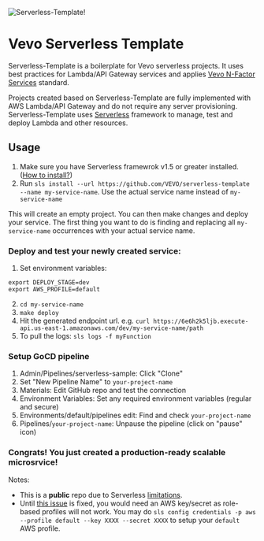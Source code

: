 ![Serverless-Template!](https://s27.postimg.org/xrm3zt36r/sls.png)

# Vevo Serverless Template
Serverless-Template is a boilerplate for Vevo serverless projects. It uses best practices for Lambda/API Gateway services and applies [Vevo N-Factor Services](https://vevowiki.atlassian.net/wiki/pages/viewpage.action?pageId=60784844#suk=ff8080814fa68de5014fb8278a290007) standard.

Projects created based on Serverless-Template are fully implemented with AWS Lambda/API Gateway and do not require any server provisioning. 
Serverless-Template uses [Serverless](http://serverless.com) framework to manage, test and deploy Lambda and other resources.

## Usage
1. Make sure you have Serverless framewrok v1.5 or greater installed. ([How to install?](https://serverless.com/framework/docs/providers/aws/guide/installation/))
2. Run `sls install --url https://github.com/VEVO/serverless-template --name my-service-name`. Use the actual service name instead of `my-service-name` 

This will create an empty project. You can then make changes and deploy your service. 
The first thing you want to do is finding and replacing all `my-service-name` occurrences with your actual service name.

### Deploy and test your newly created service:

1. Set environment variables:

```
export DEPLOY_STAGE=dev
export AWS_PROFILE=default
```
2. `cd my-service-name`
3. `make deploy`
4. Hit the generated endpoint url. 
e.g. `curl https://6e6h2k5ljb.execute-api.us-east-1.amazonaws.com/dev/my-service-name/path`
5. To pull the logs: `sls logs -f myFunction`

### Setup GoCD pipeline
1. Admin/Pipelines/serverless-sample: Click "Clone"
2. Set "New Pipeline Name" to `your-project-name`
3. Materials: Edit GitHub repo and test the connection 
4. Environment Variables: Set any required environment variables (regular and secure)
5. Environments/default/pipelines edit: Find and check `your-project-name`
6. Pipelines/`your-project-name`: Unpause the pipeline (click on "pause" icon)

### Congrats! You just created a production-ready scalable microsrvice!    
   
   
Notes: 
- This is a **public** repo due to Serverless [limitations](https://github.com/serverless/serverless/issues/3059).
- Until [this issue](https://github.com/serverless/serverless/issues/1787) is fixed, you would need an AWS key/secret as role-based profiles will not work. You may do `sls config credentials -p aws --profile default --key XXXX --secret XXXX` to setup your `default` AWS profile.

    